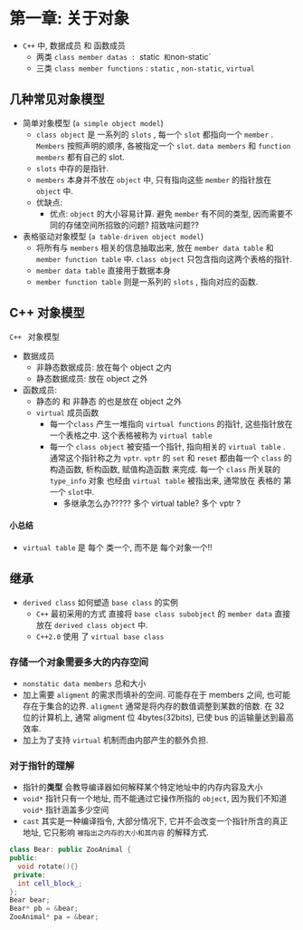 # 第一章: 关于对象

* `C++` 中,  数据成员 和 函数成员
  * 两类 `class member datas : `static`  和 `non-static`
  * 三类 `class member functions` : `static` , `non-static`, `virtual`

## 几种常见对象模型

* 简单对象模型 (`a simple object model`)
  * `class object` 是 一系列的 `slots` , 每一个 `slot` 都指向一个 `member` . `Members` 按照声明的顺序, 各被指定一个 `slot`.  `data members` 和 `function members` 都有自己的 slot.
  * `slots` 中存的是指针.
  * `members` 本身并不放在 `object` 中, 只有指向这些 `member` 的指针放在 `object` 中.
  * 优缺点:
    * 优点: `object` 的大小容易计算. 避免 `member` 有不同的类型, 因而需要不同的存储空间所招致的问题? 招致啥问题??
* 表格驱动对象模型 (`a table-driven object model`)
  * 将所有与 `members` 相关的信息抽取出来, 放在 `member data table` 和 `member function table` 中. `class object` 只包含指向这两个表格的指针.
  * `member data table` 直接用于数据本身
  * `member function table` 则是一系列的 `slots` , 指向对应的函数.



## C++ 对象模型

`C++ ` 对象模型

* 数据成员
  * 非静态数据成员: 放在每个 object 之内
  * 静态数据成员: 放在 object 之外
* 函数成员:
  * 静态的 和 非静态 的也是放在 object 之外
  * `virtual` 成员函数 
    * 每一个`class` 产生一堆指向 `virtual functions` 的指针, 这些指针放在一个表格之中. 这个表格被称为 `virtual table`
    * 每一个 `class object` 被安插一个指针, 指向相关的 `virtual table` . 通常这个指针称之为 `vptr`.  `vptr` 的 `set` 和 `reset` 都由每一个 `class` 的 构造函数, 析构函数, 赋值构造函数 来完成. 每一个 `class` 所关联的 `type_info` 对象 也经由 `virtual table` 被指出来, 通常放在 表格的 第一个 `slot`中.
      * 多继承怎么办????? 多个 virtual table?  多个 vptr ? 



#### 小总结

* `virtual table` 是 每个 类一个, 而不是 每个对象一个!!



## 继承

* `derived class` 如何塑造 `base class` 的实例
  * `C++` 最初采用的方式 直接将 `base class subobject` 的 `member data` 直接放在 `derived class object` 中.
  * `C++2.0` 使用 了 `virtual base class`



### 存储一个对象需要多大的内存空间

* `nonstatic data members` 总和大小
* 加上需要 `aligment` 的需求而填补的空间. 可能存在于 members 之间, 也可能存在于集合的边界. `aligment` 通常是将内存的数值调整到某数的倍数. 在 32 位的计算机上, 通常 aligment 位 4bytes(32bits), 已使 bus 的运输量达到最高效率.
* 加上为了支持 `virtual` 机制而由内部产生的额外负担.



### 对于指针的理解

* 指针的**类型** 会教导编译器如何解释某个特定地址中的内存内容及大小
* `void*` 指针只有一个地址, 而不能通过它操作所指的 `object`, 因为我们不知道 `void*` 指针涵盖多少空间
* `cast` 其实是一种编译指令, 大部分情况下, 它并不会改变一个指针所含的真正地址, 它只影响 `被指出之内存的大小和其内容` 的解释方式. 



```c++
class Bear: public ZooAnimal {
public:
  void rotate(){}
 private:
  int cell_block_;
};
Bear bear;
Bear* pb = &bear;
ZooAnimal* pa = &bear;
```

